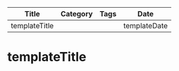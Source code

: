 |  Title | Category  | Tags  | Date |
| ------------ | ------------ | ------------ | ----|
| templateTitle |   |   | templateDate |

# templateTitle

